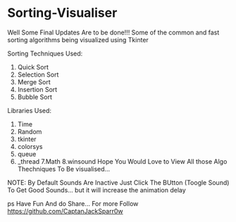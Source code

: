 # Sorting-Visualiser
Well Some Final Updates Are to be done!!!
Some of the common and fast sorting algorithms being visualized using Tkinter

Sorting Techniques Used:
  1. Quick Sort
  2. Selection Sort
  3. Merge Sort
  4. Insertion Sort
  5. Bubble Sort

Libraries Used:
  1. Time
  2. Random
  3. tkinter
  4. colorsys
  5. queue
  6. _thread
  7.Math
  8.winsound
Hope You Would Love to View All those Algo Thechniques To Be visualised...

NOTE: By Default Sounds Are Inactive Just Click The BUtton (Toogle Sound) To Get Good Sounds...
but it will increase the animation delay

ps Have Fun And do Share...
For more Follow https://github.com/CaptanJackSparr0w
